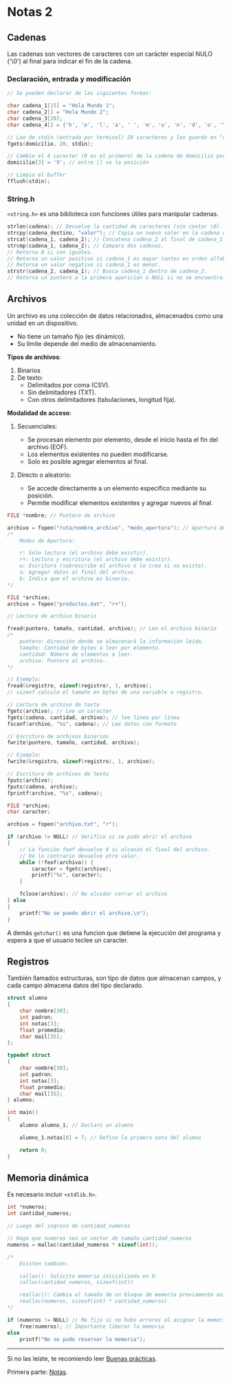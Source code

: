# Notas 2

## Cadenas

Las cadenas son vectores de caracteres con un carácter especial NULO ('\0') al final para indicar el fin de la cadena.

### Declaración, entrada y modificación

```C
// Se pueden declarar de las siguientes formas:

char cadena_1[15] = "Hola Mundo 1";
char cadena_2[] = "Hola Mundo 2";
char cadena_3[20];
char cadena_4[] = {'h', 'o', 'l', 'a', ' ', 'm', 'u', 'n', 'd', 'o', '\0'};
```

```C
// Leo de stdin (entrada por terminal) 20 caracteres y los guardo en "domicilio"
fgets(domicilio, 20, stdin);

// Cambio el 4 caracter (0 es el primero) de la cadena de domicilio por "X"
domicilio[3] = 'X'; // entre [] va la posición

// Limpio el buffer
fflush(stdin);

```

### String.h

`<string.h>` es una biblioteca con funciones útiles para manipular cadenas.

```C
strlen(cadena); // Devuelve la cantidad de caracteres (sin contar \0).
strcpy(cadena_destino, "valor"); // Copia un nuevo valor en la cadena destino.
strcat(cadena_1, cadena_2); // Concatena cadena_2 al final de cadena_1 (si hay espacio suficiente).
strcmp(cadena_1, cadena_2); // Compara dos cadenas.
// Retorna 0 si son iguales.
// Retorna un valor positivo si cadena_1 es mayor (antes en orden alfabético).
// Retorna un valor negativo si cadena_1 es menor.
strstr(cadena_2, cadena_1); // Busca cadena_1 dentro de cadena_2.
// Retorna un puntero a la primera aparición o NULL si no se encuentra.
```

## Archivos

Un archivo es una colección de datos relacionados, almacenados como una unidad en un dispositivo.

-   No tiene un tamaño fijo (es dinámico).
-   Su límite depende del medio de almacenamiento.

**Tipos de archivos**:

1. Binarios
2. De texto:
    - Delimitados por coma (CSV).
    - Sin delimitadores (TXT).
    - Con otros delimitadores (tabulaciones, longitud fija).

**Modalidad de acceso**:

1. Secuenciales:

    - Se procesan elemento por elemento, desde el inicio hasta el fin del archivo (EOF).
    - Los elementos existentes no pueden modificarse.
    - Solo es posible agregar elementos al final.

2. Directo o aleatorio:
    - Se accede directamente a un elemento específico mediante su posición.
    - Permite modificar elementos existentes y agregar nuevos al final.

```C
FILE *nombre; // Puntero de archivo

archivo = fopen("ruta/nombre_archivo", "modo_apertura"); // Apertura de archivo
/*
	Modos de Apertura:

	r: Solo lectura (el archivo debe existir).
	r+: Lectura y escritura (el archivo debe existir).
	w: Escritura (sobrescribe el archivo o lo crea si no existe).
	a: Agregar datos al final del archivo.
	b: Indica que el archivo es binario.
*/
```

```C
FILE *archivo;
archivo = fopen("productos.dat", "r+");
```

```C
// Lectura de archivo binario

fread(puntero, tamaño, cantidad, archivo); // Leo el archivo binario
/*
	puntero: Dirección donde se almacenará la información leída.
	tamaño: Cantidad de bytes a leer por elemento.
	cantidad: Número de elementos a leer.
	archivo: Puntero al archivo.
*/

// Ejemplo:
fread(&registro, sizeof(registro), 1, archivo);
// sizeof calcula el tamaño en bytes de una variable o registro.
```

```C
// Lectura de archivo de texto
fgetc(archivo); // Lee un caracter
fgets(cadena, cantidad, archivo); // lee línea por línea
fscanf(archivo, "%s", cadena); // Lee datos con formato
```

```C
// Escritura de archivos binarios
fwrite(puntero, tamaño, cantidad, archivo);

// Ejemplo:
fwrite(&registro, sizeof(registro), 1, archivo);
```

```C
// Escritura de archivos de texto
fputc(archivo);
fputs(cadena, archivo);
fprintf(archivo, "%s", cadena);
```

```C
FILE *archivo;
char caracter;

archivo = fopen("archivo.txt", "r");

if (archivo != NULL) // Verifico si se pudo abrir el archivo
{
	// La función feof devuelve 0 si alcanzó el final del archivo.
	// De lo contrario devuelve otro valor.
	while (!feof(archivo)) {
		caracter = fgetc(archivo);
		printf("%c", caracter);
	}

	fclose(archivo); // No olvidar cerrar el archivo
} else
{
	printf("No se puedo abrir el archivo.\n");
}
```

A demás `getchar()` es una funcion que detiene la ejecución del programa y espera a que el usuario teclee un caracter.

## Registros

También llamados estructuras, son tipo de datos que almacenan campos, y cada campo almacena datos del tipo declarado.

```C
struct alumno
{
	char nombre[30];
	int padron;
	int notas[3];
	float promedio;
	char mail[35];
};
```

```C
typedef struct
{
	char nombre[30];
	int padron;
	int notas[3];
	float promedio;
	char mail[35];
} alumno;

int main()
{
	alumno alumno_1; // Declaro un alumno

	alumno_1.notas[0] = 7; // Defino la primera nota del alumno

	return 0;
}
```

## Memoria dinámica

Es necesario incluir `<stdlib.h>`.

```C
int *numeros;
int cantidad_numeros;

// Luego del ingreso de cantidad_numeros

// Hago que numeros sea un vector de tamaño cantidad_numeros
numeros = malloc(cantidad_numeros * sizeof(int));

/*
	Existen también:

	calloc(): Solicita memoria inicializada en 0.
	calloc(cantidad_numeros, sizeof(int))

	realloc(): Cambia el tamaño de un bloque de memoria previamente asignado.
	realloc(numeros, sizeof(int) * cantidad_numeros)
*/

if (numeros != NULL) // Me fijo si no hubo errores al asignar la memoria
	free(numeros); // Importante liberar la memoria
else
	printf("No se pudo reservar la memoria");

```

---

Si no las leíste, te recomiendo leer [Buenas prácticas](../Buenas%20prácticas/).

Primera parte: [Notas](../Notas/).
